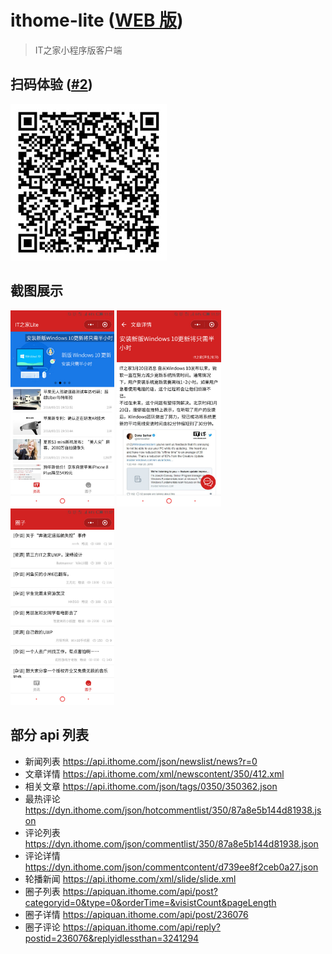 # ithome-lite ([WEB 版](https://github.com/F-loat/ithome-lite/tree/web-version))

> IT之家小程序版客户端

## 扫码体验 ([#2](https://github.com/F-loat/ithome-lite/issues/2))
![小程序码](./static/qrcode_beta.jpg)

## 截图展示
<p>
  <img alt="新闻列表" src="./screenshots/news.jpg" width="33%" />
  <img alt="新闻详情" src="./screenshots/detail.jpg" width="33%" />
  <img alt="圈子列表" src="./screenshots/quanzi.jpg" width="33%" />
</p>

## 部分 api 列表

* 新闻列表 https://api.ithome.com/json/newslist/news?r=0
* 文章详情 https://api.ithome.com/xml/newscontent/350/412.xml
* 相关文章 https://api.ithome.com/json/tags/0350/350362.json
* 最热评论 https://dyn.ithome.com/json/hotcommentlist/350/87a8e5b144d81938.json
* 评论列表 https://dyn.ithome.com/json/commentlist/350/87a8e5b144d81938.json
* 评论详情 https://dyn.ithome.com/json/commentcontent/d739ee8f2ceb0a27.json
* 轮播新闻 https://api.ithome.com/xml/slide/slide.xml
* 圈子列表 https://apiquan.ithome.com/api/post?categoryid=0&type=0&orderTime=&visistCount&pageLength
* 圈子详情 https://apiquan.ithome.com/api/post/236076
* 圈子评论 https://apiquan.ithome.com/api/reply?postid=236076&replyidlessthan=3241294

